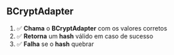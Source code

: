 ## BCryptAdapter

1. ✅ **Chama** o **BCryptAdapter** com os valores corretos
2. ✅ **Retorna** um **hash** válido em caso de sucesso
3. ✅ **Falha** se o **hash** quebrar